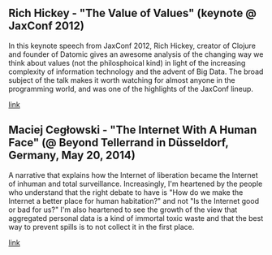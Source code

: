 ## Rich Hickey - "The Value of Values" (keynote @ JaxConf 2012)

In this keynote speech from JaxConf 2012, Rich Hickey, creator of Clojure and founder of Datomic gives an awesome analysis of the changing way we think about values (not the philosphoical kind) in light of the increasing complexity of information technology and the advent of Big Data. The broad subject of the talk makes it worth watching for almost anyone in the programming world, and was one of the highlights of the JaxConf lineup.

[link](http://confreaks.com/videos/1830-jaxconf2012-keynote-the-value-of-values)

## Maciej Cegłowski - "The Internet With A Human Face" (@ Beyond Tellerrand in Düsseldorf, Germany, May 20, 2014)

A narrative that explains how the Internet of liberation became the Internet of inhuman and total surveillance. Increasingly, I'm heartened by the people who understand that the right debate to have is "How do we make the Internet a better place for human habitation?" and not "Is the Internet good or bad for us?" I'm also heartened to see the growth of the view that aggregated personal data is a kind of immortal toxic waste and that the best way to prevent spills is to not collect it in the first place.

[link](http://idlewords.com/bt14.htm)